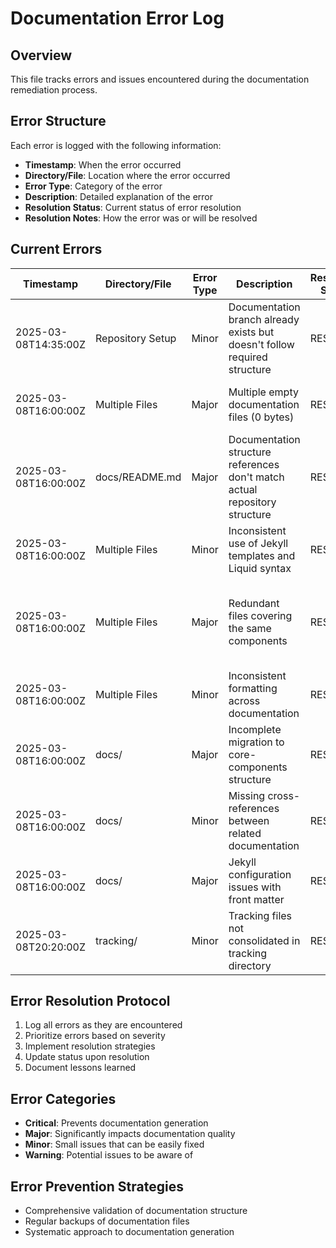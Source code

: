 # Documentation Error Log

## Overview
This file tracks errors and issues encountered during the documentation remediation process.

## Error Structure
Each error is logged with the following information:
- **Timestamp**: When the error occurred
- **Directory/File**: Location where the error occurred
- **Error Type**: Category of the error
- **Description**: Detailed explanation of the error
- **Resolution Status**: Current status of error resolution
- **Resolution Notes**: How the error was or will be resolved

## Current Errors

| Timestamp | Directory/File | Error Type | Description | Resolution Status | Resolution Notes |
|-----------|---------------|------------|-------------|------------------|------------------|
| 2025-03-08T14:35:00Z | Repository Setup | Minor | Documentation branch already exists but doesn't follow required structure | RESOLVED | Structure being aligned to requirements |
| 2025-03-08T16:00:00Z | Multiple Files | Major | Multiple empty documentation files (0 bytes) | RESOLVED | All empty files populated with comprehensive content |
| 2025-03-08T16:00:00Z | docs/README.md | Major | Documentation structure references don't match actual repository structure | RESOLVED | README.md updated with accurate structure and links |
| 2025-03-08T16:00:00Z | Multiple Files | Minor | Inconsistent use of Jekyll templates and Liquid syntax | RESOLVED | Standardized template usage across files |
| 2025-03-08T16:00:00Z | Multiple Files | Major | Redundant files covering the same components | RESOLVED | Content consolidated into core-components and web-interface directories |
| 2025-03-08T16:00:00Z | Multiple Files | Minor | Inconsistent formatting across documentation | RESOLVED | Standardized formatting applied to all files |
| 2025-03-08T16:00:00Z | docs/ | Major | Incomplete migration to core-components structure | RESOLVED | All core components migrated to appropriate directories |
| 2025-03-08T16:00:00Z | docs/ | Minor | Missing cross-references between related documentation | RESOLVED | Cross-references updated in all documents |
| 2025-03-08T16:00:00Z | docs/ | Major | Jekyll configuration issues with front matter | RESOLVED | Front matter added to all files |
| 2025-03-08T20:20:00Z | tracking/ | Minor | Tracking files not consolidated in tracking directory | RESOLVED | All tracking files moved to tracking/ directory |

## Error Resolution Protocol
1. Log all errors as they are encountered
2. Prioritize errors based on severity
3. Implement resolution strategies
4. Update status upon resolution
5. Document lessons learned

## Error Categories
- **Critical**: Prevents documentation generation
- **Major**: Significantly impacts documentation quality
- **Minor**: Small issues that can be easily fixed
- **Warning**: Potential issues to be aware of

## Error Prevention Strategies
- Comprehensive validation of documentation structure
- Regular backups of documentation files
- Systematic approach to documentation generation
